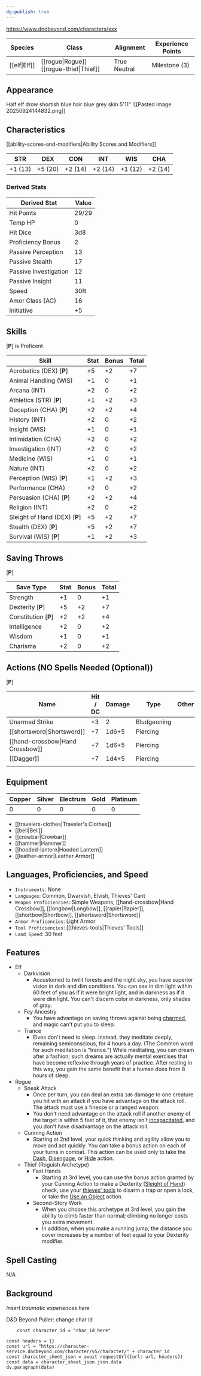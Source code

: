 ```yaml
---
dg-publish: true
---
```

https://www.dndbeyond.com/characters/xxx

| Species      | Class                                   | Alignment    | Experience Points |
| ------------ | --------------------------------------- | ------------ | ----------------- |
| [[elf\|Elf]] | [[rogue\|Rogue]] [[rogue-thief\|Thief]] | True Neutral | Milestone (3)     |
## Appearance

Half elf drow
shortish blue hair
blue grey skin
5'11"
![[Pasted image 20250924144832.png]]
## Characteristics
[[ability-scores-and-modifiers|Ability Scores and Modifiers]]

| STR     | DEX     | CON     | INT     | WIS     | CHA     |
| ------- | ------- | ------- | ------- | ------- | ------- |
| +1 (13) | +5 (20) | +2 (14) | +2 (14) | +1 (12) | +2 (14) |

### Derived Stats

| Derived Stat          | Value |
| --------------------- | ----- |
| Hit Points            | 29/29 |
| Temp HP               | 0     |
| Hit Dice              | 3d8   |
| Proficiency Bonus     | 2     |
| Passive Perception    | 13    |
| Passive Stealth       | 17    |
| Passive Investigation | 12    |
| Passive Insight       | 11    |
| Speed                 | 30ft  |
| Amor Class (AC)       | 16    |
| Initiative            | +5    |

## Skills
[**P**] is Proficent

| Skill                         | Stat | Bonus | Total |
| ----------------------------- | ---- | ----- | ----- |
| Acrobatics (DEX) [**P**]      | +5   | +2    | +7    |
| Animal Handling (WIS)         | +1   | 0     | +1    |
| Arcana (INT)                  | +2   | 0     | +2    |
| Athletics (STR) [**P**]       | +1   | +2    | +3    |
| Deception (CHA) [**P**]       | +2   | +2    | +4    |
| History (INT)                 | +2   | 0     | +2    |
| Insight (WIS)                 | +1   | 0     | +1    |
| Intimidation (CHA)            | +2   | 0     | +2    |
| Investigation (INT)           | +2   | 0     | +2    |
| Medicine (WIS)                | +1   | 0     | +1    |
| Nature (INT)                  | +2   | 0     | +2    |
| Perception (WIS) [**P**]      | +1   | +2    | +3    |
| Performance (CHA)             | +2   | 0     | +2    |
| Persuasion (CHA) [**P**]      | +2   | +2    | +4    |
| Religion (INT)                | +2   | 0     | +2    |
| Sleight of Hand (DEX) [**P**] | +5   | +2    | +7    |
| Stealth (DEX) [**P**]         | +5   | +2    | +7    |
| Survival (WIS) [**P**]        | +1   | +2    | +3    |

## Saving Throws
[**P**]

| Save Type            | Stat | Bonus | Total |
| -------------------- | ---- | ----- | ----- |
| Strength             | +1   | 0     | +1    |
| Dexterity [**P**]    | +5   | +2    | +7    |
| Constitution [**P**] | +2   | +2    | +4    |
| Intelligence         | +2   | 0     | +2    |
| Wisdom               | +1   | 0     | +1    |
| Charisma             | +2   | 0     | +2    |

## Actions (NO Spells Needed (Optional))
[**P**]

| Name                             | Hit / DC | Damage | Type        | Other |
| -------------------------------- | -------- | ------ | ----------- | ----- |
| Unarmed Strike                   | +3       | 2      | Bludgeoning |       |
| [[shortsword\|Shortsword]]       | +7       | 1d6+5  | Piercing    |       |
| [[hand-crossbow\|Hand Crossbow]] | +7       | 1d6+5  | Piercing    |       |
| [[Dagger]]                       | +7       | 1d4+5  | Piercing    |       |
|                                  |          |        |             |       |

## Equipment

| Copper | Silver | Electrum | Gold | Platinum |
| ------ | ------ | -------- | ---- | -------- |
| 0      | 0      | 0        | 0    | 0        |

* [[travelers-clothes|Traveler's Clothes]]
* [[bell|Bell]]
* [[crowbar|Crowbar]]
* [[hammer|Hammer]]
* [[hooded-lantern|Hooded Lantern]]
* [[leather-armor|Leather Armor]]

## Languages, Proficiencies, and Speed

* `Instruments`: None
* `Languages`: Common, Dwarvish, Elvish, Thieves' Cant
* `Weapon Proficiencies`: Simple Weapons, [[hand-crossbow|Hand Crossbow]], [[longbow|Longbow]], [[rapier|Rapier]], [[shortbow|Shortbow]], [[shortsword|Shortsword]]
* `Armor Proficencies`: Light Armor
* `Tool Proficiencies`: [[thieves-tools|Thieves' Tools]]
* `Land Speed`: 30 feet

## Features

* Elf
	* Darkvision
		* Accustomed to twilit forests and the night sky, you have superior vision in dark and dim conditions. You can see in dim light within 60 feet of you as if it were bright light, and in darkness as if it were dim light. You can't discern color in darkness, only shades of gray.
	* Fey Ancestry
		* You have advantage on saving throws against being [charmed](rules/conditions.md#charmed), and magic can't put you to sleep.
	* Trance
		* Elves don't need to sleep. Instead, they meditate deeply, remaining semiconscious, for 4 hours a day. (The Common word for such meditation is "trance.") While meditating, you can dream after a fashion; such dreams are actually mental exercises that have become reflexive through years of practice. After resting in this way, you gain the same benefit that a human does from 8 hours of sleep.
* Rogue
	* Sneak Attack
		* Once per turn, you can deal an extra `1d6` damage to one creature you hit with an attack if you have advantage on the attack roll. The attack must use a finesse or a ranged weapon.
		* You don't need advantage on the attack roll if another enemy of the target is within 5 feet of it, that enemy isn't [incapacitated](rules/conditions.md#incapacitated), and you don't have disadvantage on the attack roll.
	* Cunning Action
		* Starting at 2nd level, your quick thinking and agility allow you to move and act quickly. You can take a bonus action on each of your turns in combat. This action can be used only to take the [Dash](actions.md#Dash), [Disengage](actions.md#Disengage), or [Hide](actions.md#Hide) action.
	* Thief (Roguish Archetype)
		* Fast Hands
			* Starting at 3rd level, you can use the bonus action granted by your Cunning Action to make a Dexterity ([Sleight of Hand](rules/skills.md#Sleight%20of%20Hand)) check, use your [thieves' tools](compendium/items/thieves-tools.md) to disarm a trap or open a lock, or take the [Use an Object](actions.md#Use%20an%20Object) action.
		* Second-Story Work
			* When you choose this archetype at 3rd level, you gain the ability to climb faster than normal; climbing no longer costs you extra movement.
			* In addition, when you make a running jump, the distance you cover increases by a number of feet equal to your Dexterity modifier.

## Spell Casting
N/A

## Background

*Insert traumatic experiences here*


D&D Beyond Puller: change char id
```dataviewjs
	const character_id = "char_id_here"

const headers = {}
const url = "https://character-service.dndbeyond.com/character/v5/character/" + character_id
const character_sheet_json = await requestUrl({url: url, headers})
const data = character_sheet_json.json.data
dv.paragraph(data)
```
